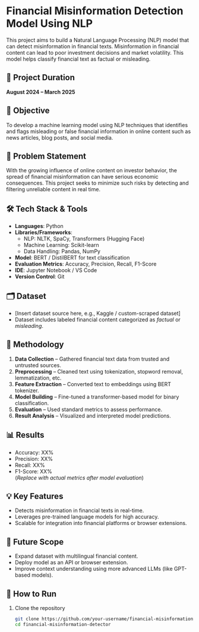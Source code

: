 # Financial Misinformation Detection Model Using NLP

This project aims to build a Natural Language Processing (NLP) model that can detect misinformation in financial texts. Misinformation in financial content can lead to poor investment decisions and market volatility. This model helps classify financial text as factual or misleading.

## 📅 Project Duration

**August 2024 – March 2025**

## 📌 Objective

To develop a machine learning model using NLP techniques that identifies and flags misleading or false financial information in online content such as news articles, blog posts, and social media.

## 🧠 Problem Statement

With the growing influence of online content on investor behavior, the spread of financial misinformation can have serious economic consequences. This project seeks to minimize such risks by detecting and filtering unreliable content in real time.

## 🛠️ Tech Stack & Tools

- **Languages**: Python  
- **Libraries/Frameworks**: 
  - NLP: NLTK, SpaCy, Transformers (Hugging Face)  
  - Machine Learning: Scikit-learn  
  - Data Handling: Pandas, NumPy  
- **Model**: BERT / DistilBERT for text classification  
- **Evaluation Metrics**: Accuracy, Precision, Recall, F1-Score  
- **IDE**: Jupyter Notebook / VS Code  
- **Version Control**: Git  

## 🗂️ Dataset

- [Insert dataset source here, e.g., Kaggle / custom-scraped dataset]
- Dataset includes labeled financial content categorized as *factual* or *misleading*.

## 🧪 Methodology

1. **Data Collection** – Gathered financial text data from trusted and untrusted sources.  
2. **Preprocessing** – Cleaned text using tokenization, stopword removal, lemmatization, etc.  
3. **Feature Extraction** – Converted text to embeddings using BERT tokenizer.  
4. **Model Building** – Fine-tuned a transformer-based model for binary classification.  
5. **Evaluation** – Used standard metrics to assess performance.  
6. **Result Analysis** – Visualized and interpreted model predictions.

## 📊 Results

- Accuracy: XX%  
- Precision: XX%  
- Recall: XX%  
- F1-Score: XX%  
(*Replace with actual metrics after model evaluation*)

## 💡 Key Features

- Detects misinformation in financial texts in real-time.  
- Leverages pre-trained language models for high accuracy.  
- Scalable for integration into financial platforms or browser extensions.

## 🚀 Future Scope

- Expand dataset with multilingual financial content.  
- Deploy model as an API or browser extension.  
- Improve context understanding using more advanced LLMs (like GPT-based models).

## 📁 How to Run

1. Clone the repository  
   ```bash
   git clone https://github.com/your-username/financial-misinformation-detector.git
   cd financial-misinformation-detector
